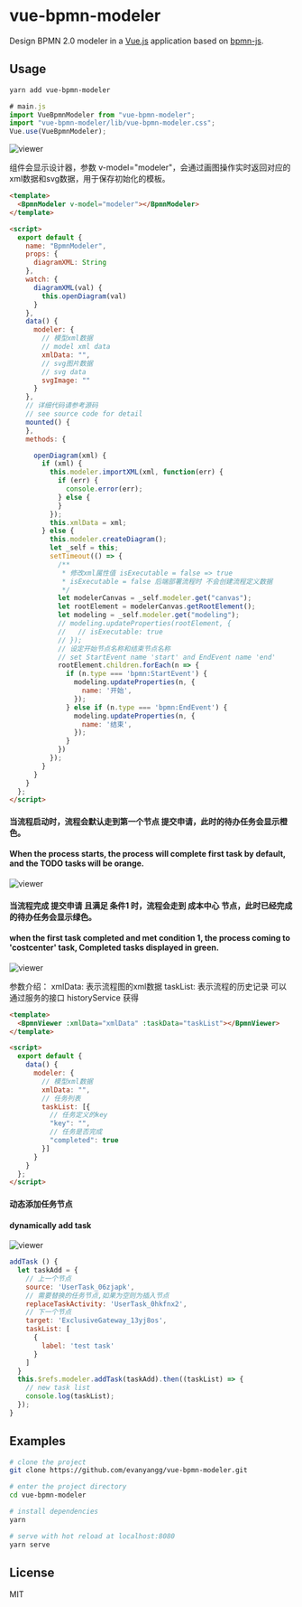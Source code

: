 # vue-bpmn-modeler

Design BPMN 2.0 modeler in a [Vue.js](https://vuejs.org) application based on  [bpmn-js](https://github.com/bpmn-io/bpmn-js).

## Usage
```bash
yarn add vue-bpmn-modeler
```
```js
# main.js
import VueBpmnModeler from "vue-bpmn-modeler";
import "vue-bpmn-modeler/lib/vue-bpmn-modeler.css";
Vue.use(VueBpmnModeler);
```
![viewer](https://image.ulitom.com/other/modeler.png)

组件会显示设计器，参数 v-model="modeler"，会通过画图操作实时返回对应的xml数据和svg数据，用于保存初始化的模板。
```html
<template>
  <BpmnModeler v-model="modeler"></BpmnModeler>
</template>

<script>
  export default {
    name: "BpmnModeler",
    props: {
      diagramXML: String
    },
    watch: {
      diagramXML(val) {
        this.openDiagram(val)
      }
    },
    data() {
      modeler: {
        // 模型xml数据
        // model xml data
        xmlData: "",
        // svg图片数据
        // svg data
        svgImage: ""
      }
    },
    // 详细代码请参考源码
    // see source code for detail
    mounted() {
    },
    methods: {

      openDiagram(xml) {
        if (xml) {
          this.modeler.importXML(xml, function(err) {
            if (err) {
              console.error(err);
            } else {
            }
          });
          this.xmlData = xml;
        } else {
          this.modeler.createDiagram();
          let _self = this;
          setTimeout(() => {
            /**
             * 修改xml属性值 isExecutable = false => true
             * isExecutable = false 后端部署流程时 不会创建流程定义数据
             */
            let modelerCanvas = _self.modeler.get("canvas");
            let rootElement = modelerCanvas.getRootElement();
            let modeling = _self.modeler.get("modeling");
            // modeling.updateProperties(rootElement, {
            //   // isExecutable: true
            // });
            // 设定开始节点名称和结束节点名称
            // set StartEvent name 'start' and EndEvent name 'end'
            rootElement.children.forEach(n => {
              if (n.type === 'bpmn:StartEvent') {
                modeling.updateProperties(n, {
                  name: '开始',
                });
              } else if (n.type === 'bpmn:EndEvent') {
                modeling.updateProperties(n, {
                  name: '结束',
                });
              }
            })
          });
        }
      }
    }
  };
</script>
```
#### 当流程启动时，流程会默认走到第一个节点 提交申请，此时的待办任务会显示橙色。
#### When the process starts, the process will complete first task by default, and the TODO tasks will be orange.
![viewer](https://image.ulitom.com/other/viewer.png "todo task")
#### 当流程完成 提交申请 且满足 条件1 时，流程会走到 成本中心 节点，此时已经完成的待办任务会显示绿色。
#### when the first task completed and met condition 1, the process coming to 'costcenter' task, Completed tasks displayed in green.
![viewer](https://image.ulitom.com/other/viewer-completed.png "completed task")

参数介绍：
xmlData: 表示流程图的xml数据
taskList: 表示流程的历史记录 可以通过服务的接口 historyService 获得
```html
<template>
  <BpmnViewer :xmlData="xmlData" :taskData="taskList"></BpmnViewer>
</template>

<script>
  export default {
    data() {
      modeler: {
        // 模型xml数据
        xmlData: "",
        // 任务列表
        taskList: [{
          // 任务定义的key
          "key": "",
          // 任务是否完成
          "completed": true
        }]
      }
    }
  };
</script>
```
#### 动态添加任务节点
#### dynamically add task
![viewer](https://image.ulitom.com/other/add-task.gif)
```javascript
addTask () {
  let taskAdd = {
    // 上一个节点
    source: 'UserTask_06zjapk',
    // 需要替换的任务节点,如果为空则为插入节点
    replaceTaskActivity: 'UserTask_0hkfnx2',
    // 下一个节点
    target: 'ExclusiveGateway_13yj8os',
    taskList: [
      {
        label: 'test task'
      }
    ]
  }
  this.$refs.modeler.addTask(taskAdd).then((taskList) => {
    // new task list
    console.log(taskList);
  });
}
```

## Examples
```bash
# clone the project
git clone https://github.com/evanyangg/vue-bpmn-modeler.git

# enter the project directory
cd vue-bpmn-modeler

# install dependencies
yarn

# serve with hot reload at localhost:8080
yarn serve
```
## License

MIT 
